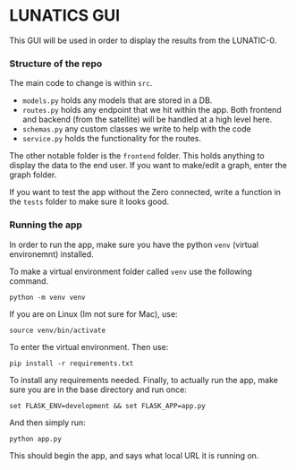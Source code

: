 # LUNATICS GUI
This GUI will be used in order to display the results from the LUNATIC-0.

### Structure of the repo
The main code to change is within `src`. 
- `models.py` holds any models that are stored in a DB.
- `routes.py` holds any endpoint that we hit within the app. Both frontend and backend (from the satellite) will be handled at a high level here.
- `schemas.py` any custom classes we write to help with the code
- `service.py` holds the functionality for the routes.

The other notable folder is the `frontend` folder. This holds anything to display the data to the end user. If you want to make/edit a graph, enter the graph folder.

If you want to test the app without the Zero connected, write a function in the `tests` folder to make sure it looks good.

### Running the app

In order to run the app, make sure you have the python `venv` (virtual environemnt) installed. 

To make a virtual environment folder called `venv` use the following command.
```
python -m venv venv
```
If you are on Linux (Im not sure for Mac), use:
```
source venv/bin/activate
```
To enter the virtual environment. Then use:
```
pip install -r requirements.txt
```
To install any requirements needed. Finally, to actually run the app, make sure you are in the base directory and run once:
```
set FLASK_ENV=development && set FLASK_APP=app.py
```
And then simply run:
```
python app.py
```
This should begin the app, and says what local URL it is running on. 
